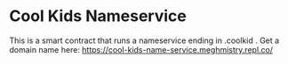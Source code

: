 # Cool Kids Nameservice

This is a smart contract that runs a nameservice ending in .coolkid . Get a domain name here: https://cool-kids-name-service.meghmistry.repl.co/
